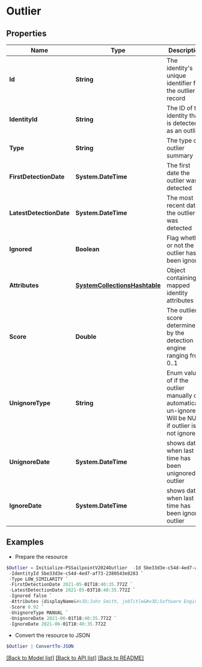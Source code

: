 # Outlier
## Properties

Name | Type | Description | Notes
------------ | ------------- | ------------- | -------------
**Id** | **String** | The identity&#39;s unique identifier for the outlier record | [optional] 
**IdentityId** | **String** | The ID of the identity that is detected as an outlier | [optional] 
**Type** | **String** | The type of outlier summary | [optional] 
**FirstDetectionDate** | **System.DateTime** | The first date the outlier was detected | [optional] 
**LatestDetectionDate** | **System.DateTime** | The most recent date the outlier was detected | [optional] 
**Ignored** | **Boolean** | Flag whether or not the outlier has been ignored | [optional] 
**Attributes** | [**SystemCollectionsHashtable**](.md) | Object containing mapped identity attributes | [optional] 
**Score** | **Double** | The outlier score determined by the detection engine ranging from 0..1 | [optional] 
**UnignoreType** | **String** | Enum value of if the outlier manually or automatically un-ignored. Will be NULL if outlier is not ignored | [optional] 
**UnignoreDate** | **System.DateTime** | shows date when last time has been unignored outlier | [optional] 
**IgnoreDate** | **System.DateTime** | shows date when last time has been ignored outlier | [optional] 

## Examples

- Prepare the resource
```powershell
$Outlier = Initialize-PSSailpointV2024Outlier  -Id 5be33d3e-c54d-4ed7-af73-2380543e8283 `
 -IdentityId 5be33d3e-c54d-4ed7-af73-2380543e8283 `
 -Type LOW_SIMILARITY `
 -FirstDetectionDate 2021-05-01T18:40:35.772Z `
 -LatestDetectionDate 2021-05-03T18:40:35.772Z `
 -Ignored false `
 -Attributes {displayName&#x3D;John Smith, jobTitle&#x3D;Software Engineer, department&#x3D;Engineering} `
 -Score 0.92 `
 -UnignoreType MANUAL `
 -UnignoreDate 2021-06-01T18:40:35.772Z `
 -IgnoreDate 2021-06-01T18:40:35.772Z
```

- Convert the resource to JSON
```powershell
$Outlier | ConvertTo-JSON
```

[[Back to Model list]](../README.md#documentation-for-models) [[Back to API list]](../README.md#documentation-for-api-endpoints) [[Back to README]](../README.md)

